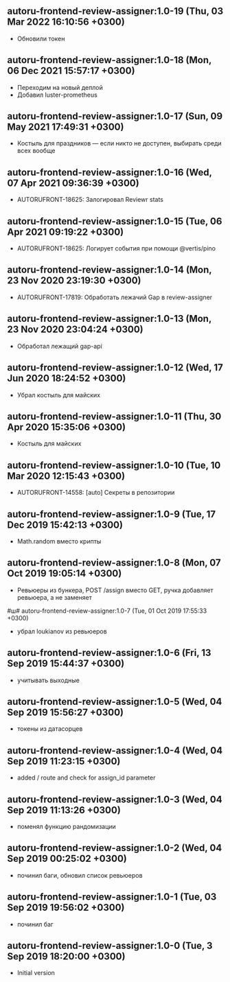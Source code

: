 ## autoru-frontend-review-assigner:1.0-19 (Thu, 03 Mar 2022 16:10:56 +0300)

  * Обновили токен
 
## autoru-frontend-review-assigner:1.0-18 (Mon, 06 Dec 2021 15:57:17 +0300)

  * Переходим на новый деплой
  * Добавил luster-prometheus

## autoru-frontend-review-assigner:1.0-17 (Sun, 09 May 2021 17:49:31 +0300)

  * Костыль для праздников — если никто не доступен, выбирать среди всех вообще

## autoru-frontend-review-assigner:1.0-16 (Wed, 07 Apr 2021 09:36:39 +0300)

  * AUTORUFRONT-18625: Залогировал Reviewr stats

## autoru-frontend-review-assigner:1.0-15 (Tue, 06 Apr 2021 09:19:22 +0300)

  * AUTORUFRONT-18625: Логирует события при помощи @vertis/pino

## autoru-frontend-review-assigner:1.0-14 (Mon, 23 Nov 2020 23:19:30 +0300)

  * AUTORUFRONT-17819:  Обработать лежачий Gap в review-assigner

## autoru-frontend-review-assigner:1.0-13 (Mon, 23 Nov 2020 23:04:24 +0300)

  * Обработал лежащий gap-api

## autoru-frontend-review-assigner:1.0-12 (Wed, 17 Jun 2020 18:24:52 +0300)

  * Убрал костыль для майских

## autoru-frontend-review-assigner:1.0-11 (Thu, 30 Apr 2020 15:35:06 +0300)

  * Костыль для майских

## autoru-frontend-review-assigner:1.0-10 (Tue, 10 Mar 2020 12:15:43 +0300)

  * AUTORUFRONT-14558: [auto] Секреты в репозитории

## autoru-frontend-review-assigner:1.0-9 (Tue, 17 Dec 2019 15:42:13 +0300)

  * Math.random вместо крипты

## autoru-frontend-review-assigner:1.0-8 (Mon, 07 Oct 2019 19:05:14 +0300)

  * Ревьюеры из бункера, POST /assign вместо GET, ручка добавляет ревьюера, а не заменяет

#ш# autoru-frontend-review-assigner:1.0-7 (Tue, 01 Oct 2019 17:55:33 +0300)

  * убрал loukianov из ревьюеров

## autoru-frontend-review-assigner:1.0-6 (Fri, 13 Sep 2019 15:44:37 +0300)

  * учитывать выходные

## autoru-frontend-review-assigner:1.0-5 (Wed, 04 Sep 2019 15:56:27 +0300)

  * токены из датасорцев

## autoru-frontend-review-assigner:1.0-4 (Wed, 04 Sep 2019 11:23:15 +0300)

  * added / route and check for assign_id parameter

## autoru-frontend-review-assigner:1.0-3 (Wed, 04 Sep 2019 11:13:26 +0300)

  * поменял функцию рандомизации

## autoru-frontend-review-assigner:1.0-2 (Wed, 04 Sep 2019 00:25:02 +0300)

  * починил баги, обновил список ревьюеров

## autoru-frontend-review-assigner:1.0-1 (Tue, 03 Sep 2019 19:56:02 +0300)

  * починил баг

## autoru-frontend-review-assigner:1.0-0 (Tue, 3 Sep 2019 18:20:00 +0300)

  * Initial version

